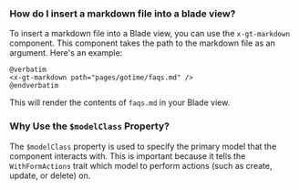 ### <question>How do I insert a markdown file into a blade view?</question>

To insert a markdown file into a Blade view, you can use the `x-gt-markdown` component. This component takes the path to the markdown file as an argument. Here's an example:

```blade +torchlight-blade
@verbatim
<x-gt-markdown path="pages/gotime/faqs.md" />
@endverbatim
```
This will render the contents of `faqs.md` in your Blade view.

### Why Use the `$modelClass` Property?

The `$modelClass` property is used to specify the primary model that the component
interacts with. This is important because it tells the `WithFormActions` trait which model
to perform actions (such as create, update, or delete) on.